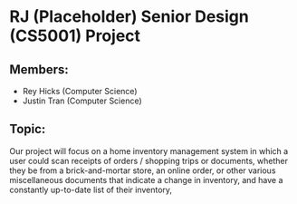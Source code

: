 # RJ (Placeholder) Senior Design (CS5001) Project

## Members: 
- Rey Hicks (Computer Science)
- Justin Tran (Computer Science)

## Topic: 
Our project will focus on a home inventory management system in which a user could scan receipts of orders / shopping trips or documents, whether they be from a brick-and-mortar store, an online order, or other various miscellaneous documents that
indicate a change in inventory, and have a constantly up-to-date list of their inventory,
